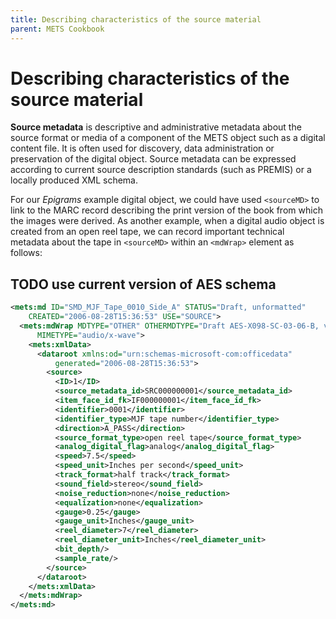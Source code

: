 ```yaml
---
title: Describing characteristics of the source material
parent: METS Cookbook
---
```

# Describing characteristics of the source material

**Source metadata** is descriptive and administrative metadata about
the source format or media of a component of the METS object such as
a digital content file. It is often used for discovery, data
administration or preservation of the digital object.
Source metadata can be expressed according to current source description
standards (such as PREMIS) or a locally produced XML schema.

For our *Epigrams* example digital object, we could have used
`<sourceMD>` to link to the MARC record describing the print version of
the book from which the images were derived. As another example, when a
digital audio object is created from an open reel tape, we can record
important technical metadata about the tape in `<sourceMD>` within an
`<mdWrap>` element as follows:

## TODO use current version of AES schema

```xml
<mets:md ID="SMD_MJF_Tape_0010_Side_A" STATUS="Draft, unformatted"
    CREATED="2006-08-28T15:36:53" USE="SOURCE">
  <mets:mdWrap MDTYPE="OTHER" OTHERMDTYPE="Draft AES-X098-SC-03-06-B, version 2006-05-19"
      MIMETYPE="audio/x-wave">
    <mets:xmlData>
      <dataroot xmlns:od="urn:schemas-microsoft-com:officedata"
          generated="2006-08-28T15:36:53">
        <source>
          <ID>1</ID>
          <source_metadata_id>SRC000000001</source_metadata_id>
          <item_face_id_fk>IF000000001</item_face_id_fk>
          <identifier>0001</identifier>
          <identifier_type>MJF tape number</identifier_type>
          <direction>A_PASS</direction>
          <source_format_type>open reel tape</source_format_type>
          <analog_digital_flag>analog</analog_digital_flag>
          <speed>7.5</speed>
          <speed_unit>Inches per second</speed_unit>
          <track_format>half track</track_format>
          <sound_field>stereo</sound_field>
          <noise_reduction>none</noise_reduction>
          <equalization>none</equalization>
          <gauge>0.25</gauge>
          <gauge_unit>Inches</gauge_unit>
          <reel_diameter>7</reel_diameter>
          <reel_diameter_unit>Inches</reel_diameter_unit>
          <bit_depth/>
          <sample_rate/>
        </source>
      </dataroot>
    </mets:xmlData>
  </mets:mdWrap>
</mets:md>
```
